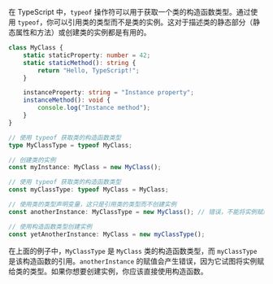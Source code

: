 在 TypeScript 中，`typeof` 操作符可以用于获取一个类的构造函数类型。通过使用 `typeof`，你可以引用类的类型而不是类的实例。这对于描述类的静态部分（静态属性和方法）或创建类的实例都是有用的。

```typescript
class MyClass {
    static staticProperty: number = 42;
    static staticMethod(): string {
        return "Hello, TypeScript!";
    }

    instanceProperty: string = "Instance property";
    instanceMethod(): void {
        console.log("Instance method");
    }
}

// 使用 typeof 获取类的构造函数类型
type MyClassType = typeof MyClass;

// 创建类的实例
const myInstance: MyClass = new MyClass();

// 使用 typeof 获取类的构造函数类型
const myClassType: typeof MyClass = MyClass;

// 使用类的类型声明变量，这只是引用类的类型而不创建实例
const anotherInstance: MyClassType = new MyClass(); // 错误，不能将实例赋给类的类型

// 使用构造函数类型创建实例
const yetAnotherInstance: MyClass = new myClassType();
```

在上面的例子中，`MyClassType` 是 `MyClass` 类的构造函数类型，而 `myClassType` 是该构造函数的引用。`anotherInstance` 的赋值会产生错误，因为它试图将实例赋给类的类型。如果你想要创建实例，你应该直接使用构造函数。